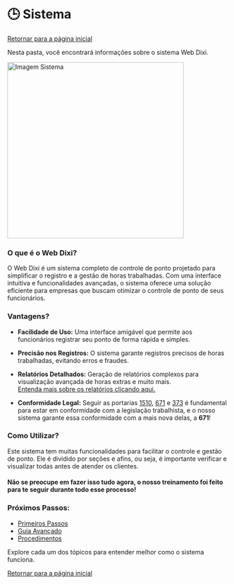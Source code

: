 # 🕒 Sistema

[Retornar para a página inicial](../)

Nesta pasta, você encontrará informações sobre o sistema Web Dixi. 

<p align="left">
  <img src="https://github.com/eipastel/treinamento-dixi/assets/92560005/35df7b8f-fb0d-4133-a9dd-b63163adeb35" width="400" alt="Imagem Sistema">
</p>

### O que é o Web Dixi?

O Web Dixi é um sistema completo de controle de ponto projetado para simplificar o registro e a gestão de horas trabalhadas. Com uma interface intuitiva e funcionalidades avançadas, o sistema oferece uma solução eficiente para empresas que buscam otimizar o controle de ponto de seus funcionários.

### Vantagens?

- **Facilidade de Uso:**
  Uma interface amigável que permite aos funcionários registrar seu ponto de forma rápida e simples.

- **Precisão nos Registros:**
  O sistema garante registros precisos de horas trabalhadas, evitando erros e fraudes.

- **Relatórios Detalhados:**
  Geração de relatórios complexos para visualização avançada de horas extras e muito mais.<br>
  [Entenda mais sobre os relatórios clicando aqui.](../relatorios)

- **Conformidade Legal:**
  Seguir as portarias [1510](./portarias/1510.md), [671](./portarias/671.md) e [373](./portarias/373.md) é fundamental para estar em conformidade com a legislação trabalhista, e o nosso sistema garante essa conformidade com a mais nova delas, a **671**!

### Como Utilizar?

Este sistema tem muitas funcionalidades para facilitar o controle e gestão de ponto. Ele é dividido por seções e afins, ou seja, é importante verificar e visualizar todas antes de atender os clientes.

#### Não se preocupe em fazer isso tudo agora, o nosso treinamento foi feito para te seguir durante todo esse processo!

### Próximos Passos:

- [Primeiros Passos](./primeiros_passos.md)
- [Guia Avançado](./guia_avancado.md)
- [Procedimentos](../procedimentos.md)

Explore cada um dos tópicos para entender melhor como o sistema funciona.

[Retornar para a página inicial](../)
